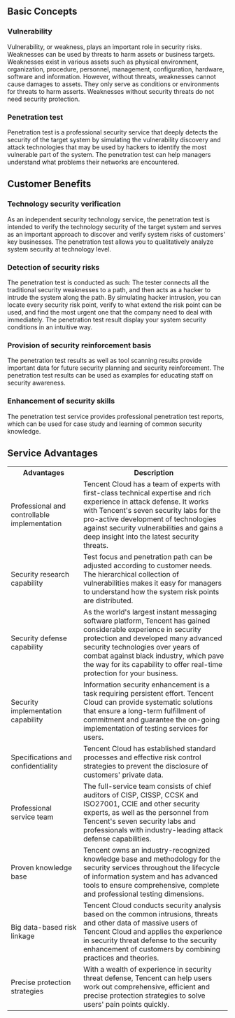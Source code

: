 ## Basic Concepts
### Vulnerability
Vulnerability, or weakness, plays an important role in security risks. Weaknesses can be used by threats to harm assets or business targets. Weaknesses exist in various assets such as physical environment, organization, procedure, personnel, management, configuration, hardware, software and information. 
However, without threats, weaknesses cannot cause damages to assets. They only serve as conditions or environments for threats to harm asserts. Weaknesses without security threats do not need security protection. 
### Penetration test  
Penetration test is a professional security service that deeply detects the security of the target system by simulating the vulnerability discovery and attack technologies that may be used by hackers to identify the most vulnerable part of the system. The penetration test can help managers understand what problems their networks are encountered. 
## Customer Benefits 
### Technology security verification  
As an independent security technology service, the penetration test is intended to verify the technology security of the target system and serves as an important approach to discover and verify system risks of customers' key businesses. The penetration test allows you to qualitatively analyze system security at technology level. 
### Detection of security risks  
The penetration test is conducted as such: The tester connects all the traditional security weaknesses to a path, and then acts as a hacker to intrude the system along the path. By simulating hacker intrusion, you can locate every security risk point, verify to what extend the risk point can be used, and find the most urgent one that the company need to deal with immediately. The penetration test result display your system security conditions in an intuitive way.
### Provision of security reinforcement basis  
The penetration test results as well as tool scanning results provide important data for future security planning and security reinforcement. The penetration test results can be used as examples for educating staff on security awareness. 
### Enhancement of security skills  
The penetration test service provides professional penetration test reports, which can be used for case study and learning of common security knowledge. 
## Service Advantages

<table>
<tr>
<th width=150>Advantages</th>
<th>Description</th></tr>
<tr>
<td>Professional and controllable implementation</td>
<td>Tencent Cloud has a team of experts with first-class technical expertise and rich experience in attack defense. It works with Tencent's seven security labs for the pro-active development of technologies against security vulnerabilities and gains a deep insight into the latest security threats. </td>
</tr>
<tr>
<td>Security research capability</td>
<td>Test focus and penetration path can be adjusted according to customer needs. The hierarchical collection of vulnerabilities makes it easy for managers to understand how the system risk points are distributed. </td>
</tr>
<tr>
<td>Security defense capability</td>
<td>As the world's largest instant messaging software platform, Tencent has gained considerable experience in security protection and developed many advanced security technologies over years of combat against black industry, which pave the way for its capability to offer real-time protection for your business. </td>
</tr>
<tr>
<td>Security implementation capability</td>
<td>Information security enhancement is a task requiring persistent effort. Tencent Cloud can provide systematic solutions that ensure a long-term fulfillment of commitment and guarantee the on-going implementation of testing services for users. </td>
</tr>
<tr>
<td>Specifications and confidentiality</td>
<td>Tencent Cloud has established standard processes and effective risk control strategies to prevent the disclosure of customers' private data. </td>
</tr>
<tr>
<td>Professional service team</td>
<td>The full-service team consists of chief auditors of CISP, CISSP, CCSK and ISO27001, CCIE and other security experts, as well as the personnel from Tencent's seven security labs and professionals with industry-leading attack defense capabilities. </td>
</tr>
<tr>
<td>Proven knowledge base</td>
<td>Tencent owns an industry-recognized knowledge base and methodology for the security services throughout the lifecycle of information system and has advanced tools to ensure comprehensive, complete and professional testing dimensions. </td>
</tr>
<tr>
<td>Big data-based risk linkage</td>
<td>Tencent Cloud conducts security analysis based on the common intrusions, threats and other data of massive users of Tencent Cloud and applies the experience in security threat defense to the security enhancement of customers by combining practices and theories. </td>
</tr>
<tr>
<td>Precise protection strategies</td>
<td>With a wealth of experience in security threat defense, Tencent can help users work out comprehensive, efficient and precise protection strategies to solve users' pain points quickly. </td>
</tr>
</table>

